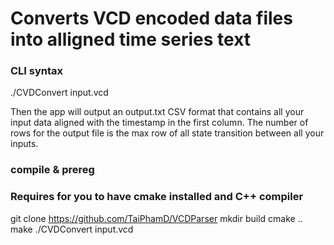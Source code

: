 # Converts VCD encoded data files into alligned time series text

### CLI syntax

./CVDConvert input.vcd

Then the app will output an output.txt CSV format that contains all your input data aligned with the timestamp in the first column.
The number of rows for the output file is the max row of all state transition between all your inputs.


### compile & prereg

### Requires for you to have cmake installed and C++ compiler

git clone https://github.com/TaiPhamD/VCDParser
mkdir build
cmake ..
make
./CVDConvert input.vcd